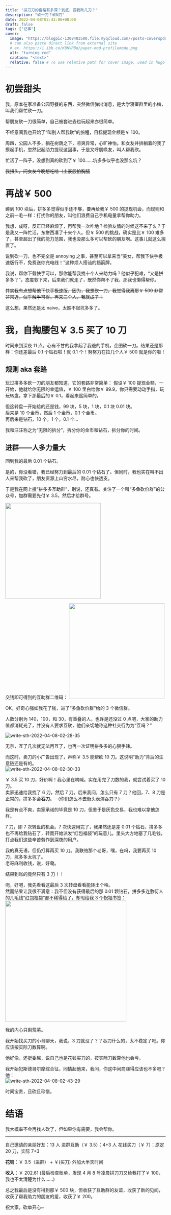 ```yaml
---
title: "拼刀刀的套路有多深？到底，要我砍几刀？"
description: "砍一刀？砍N刀"
date: 2022-04-08T02:43:00+08:00
draft: false
tags: ["记事"]
cover:
  image: "https://blogpic-1308403500.file.myqcloud.com//posts-coverspdd-story-2022-04-08-03-24-53.png"
  # can also paste direct link from external site
  # ex. https://i.ibb.co/K0HVPBd/paper-mod-profilemode.png
  alt: "turning red"
  caption: "<text>"
  relative: false # To use relative path for cover image, used in hugo Page-bundles
---
```


# 初尝甜头

我，原本在家准备公园野餐的东西，突然微信弹出消息，是大学寝室群里的小梅，叫我们帮忙砍一刀。

帮朋友砍一刀很简单，自己被套进去也玩起来亦很简单。

不经意间我也开始了“叫别人帮我砍”的旅程，目标提现金额是￥ 100。

周四，公园人不多，躺在树荫之下，凉爽异常，心旷神怡。和女友并排躺着的我了摸起手机，忽然记起助力提现这回事，于是又呼朋唤友，叫人帮我砍。

忙活了一阵子，没想到真的砍到了￥ 100……坑多多似乎也没那么坑？

~~我扭头，问女友今晚想吃啥（土豪般拍胸脯~~

# 再战￥ 500

薅到 100 块后，拼多多觉得似乎还不够，要再给我￥ 500 的提现机会，而规则和之前一毛一样：打扰你的朋友，叫他们浪费自己手机电量拿帮你助力。

我想，成呀，反正已经麻烦了，再帮我一次咋地？检验友情的时候这不来了么？于是我又一阵忙活，东拼西凑了十来个人。但￥ 500 的挑战，确实是比￥ 100 难多了，甚至超出了我的能力范围，我也没那么多可以帮砍的朋友啊。这事儿就这么搁置了。

说到砍一刀，也不完全是 annoying 之事，甚至可以拿来当“美女，帮我下快手极速版行不，免费送你充电线！”这种烦人搭讪的挡箭牌。

我说，帮你下载快手可以，那你能帮我找十个人来助力吗？他似乎犯难，“又是拼多多？”，态度软下来，后来我们就走了，既然你帮不了我，那我也懒得帮你。

~~其实我有点想帮他下快手极速版，因为，我想砍一刀，我觉得我离那￥ 500 非常非常近，似乎触手可得。再来三个人，我就成了！~~

这么想，果然还是太 naive，太瞧不起坑多多了。

# 我，自掏腰包￥ 3.5 买了 10 刀

时间来到深夜 11 点。心有不甘的我拿起了我爸的手机，企图砍一刀。结果还是那样：你还差最后 0.1 个钻石啦！就 0.1 个！努努力在拉几个人￥ 500 就是你的啦！

## 规则 aka 套路

玩过拼多多砍一刀的朋友都知道，它的套路非常简单：
假设￥ 100 提现金额，一开始，他就给你无限的幸运值，￥ 100 里白给你￥ 99.9，你只需要动动手指，玩玩转盘，拿下那最后的￥ 0.1，看起来蛮简单的。

但这转盘一开始给的还是钱，99 块，5 块，1 块，0.1 块 0.01 块。  
后来是 10 个金币，然后 1 个金币，0.1 个金币。  
再后来是钻石，10 个，1 个，0.1 个...

我和汪汪称之为“无限的拆分”，拆分你的金币和钻石，拆分你的时间。

## 进群——人多力量大

回到我的最后 0.01 个钻石。

是的，你没看错，我已经努力到最后的 0.01 个钻石了。但同时，我也实在叫不出人来帮我砍了，朋友资源上山穷水尽，耐心也快透支。

于是我在网上搜“拼多多互助群”，别说，还真有。关注了一个叫“多鱼砍价群”的公众号，加群需要先付￥ 3.5，然后才给群号。

<img src="https://blogpic-1308403500.file.myqcloud.com//posts-coverswrite-sth-2022-04-08-02-25-37.png" width="300" />

交钱即可得到的互助群二维码：
<img src="https://blogpic-1308403500.file.myqcloud.com//posts-coverswrite-sth-2022-04-08-02-52-09.png" width="300" />

OK，好奇心强如我花了钱，进了“多鱼砍价群”给的 3 个微信群。

人数分别为 140，100，和 30，有重叠的人。也许是还没过 0 点吧，大家的助力值都消耗光了，并没有人要求互砍，他们亲切地称这种社交行为为“互吗？”

![write-sth-2022-04-08-02-28-35](https://blogpic-1308403500.file.myqcloud.com//posts-coverswrite-sth-2022-04-08-02-28-35.png)

无奈，互了几次就无法再互了，也再一次证明拼多多的心狠手辣。

而这时，卖刀的小广告出现了，声称￥ 3.5 能帮砍 10 刀。这说明“助力”背后的生意链还是有的。  
![write-sth-2022-04-08-02-30-33](https://blogpic-1308403500.file.myqcloud.com//posts-coverswrite-sth-2022-04-08-02-30-33.png)

￥ 3.5 买 10 刀，好价啊！我心里在呐喊。实在用完了刀数的我，就尝试着买了 10 刀。  
卖家迅速给我找了 6 刀，然后 7 刀。后来我问，怎么只有 7 刀？他回，7、8 刀是正常的，拼多多会**吞刀**。
~~（你们怎么不去街头表演吞刀？）~~

我是有点不爽，卖家承诺的毕竟是 10 刀，但鉴于是灰色交易，我也难以拿他怎样。

7 刀，即 7 次转盘的机会。7 次快速用完了，我果然还是差 0.01 个钻石，拼多多也不再给我钻石了，转而开始派发“红包福袋”的玩意儿。里头大方地塞了几毛钱，打点我们这些辛苦劳作到深夜的用户。

我的真无语，但仍打算再买 10 刀。我联络那个老哥，嘿，在吗，我要再买 10 刀，坑多多太坑了。  
老哥麻利收钱，说，好嘞。

结果到账的竟然只有 3 刀！！

呃，好吧，我先看看这最后 3 次转盘看看能转出个啥。  
然而结果让我很不满意：我不但没有获得最后的那 0.01 颗钻石，拼多多连敷衍人的几毛钱“红包福袋”都不稀得给了，却甩给我 3 个祝福书签：  
<img src="https://blogpic-1308403500.file.myqcloud.com//posts-coverswrite-sth-2022-04-08-02-39-02.jpg" width="380" />

我的内心只剩荒芜。

我开始找买刀的小哥聊天，我说，3 刀就没了？？吞刀什么的，太不稳定了吧。你应该按实际刀数算啊。

他好像，还挺委屈，说自己也是花钱买刀的，按实际刀数算他也会亏。

我开始犯斯德哥尔摩综合征，同情起他来，我问，你这中间商赚得应该也不多吧？
他：  
![write-sth-2022-04-08-02-43-29](https://blogpic-1308403500.file.myqcloud.com//posts-coverswrite-sth-2022-04-08-02-43-29.png)

时间宝贵，且砍且珍惜。

# 结语

我大概率不会再找人砍了，但如果你有需要，我会帮你。

---

自己邀请的亲朋好友：13 人
进群互助（￥ 3.5）：4+3 人
花钱买刀（￥ 7）：原定 20 刀，实际 7+3

**花销**：￥ 3.5（进群） + ￥(买刀) 外加大半天时间

**收入**：￥ 202.61
(最后检查账单，发现 4 月 8 号凌晨拼刀刀又给我打了￥ 100，我也不太清楚为什么……)

总之我最后是没有得到那￥ 500 块，但收获了互助群的友谊，收获了新的见闻，收获了帮我助力的朋友的爱，收获了￥ 200。

祝大家，砍单开心~

